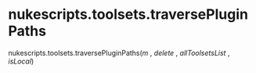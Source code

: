 # nukescripts.toolsets.traversePluginPaths
nukescripts.toolsets.traversePluginPaths(_m_ , _delete_ , _allToolsetsList_ , _isLocal_)